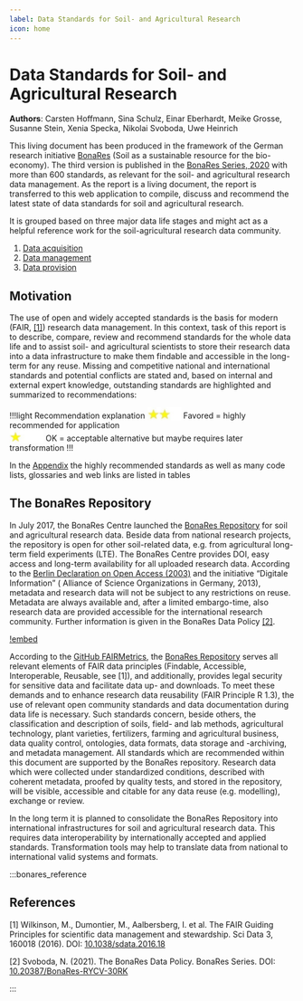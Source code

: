 ```yaml
---
label: Data Standards for Soil- and Agricultural Research 
icon: home
---
```


# Data Standards for Soil- and Agricultural Research



**Authors**: Carsten Hoffmann, Sina Schulz, Einar Eberhardt, Meike Grosse, Susanne Stein, Xenia Specka, Nikolai Svoboda,
Uwe Heinrich

This living document has been produced in the framework of the German research
initiative [BonaRes](https://www.bonares.de) (Soil as a sustainable resource for the bio-economy). The third
version is published in the [BonaRes Series, 2020](https://tools.bonares.de/doi/doc/25/) with more than 600 standards, 
as relevant for the soil- and agricultural research data management. As the report is a living document, the report is
transferred to this web application to compile, discuss and recommend the latest state of data standards for 
soil and agricultural research. 

It is grouped based on three major data life stages and might act as a helpful reference
work for the soil-agricultural research data community.

1. [Data acquisition](/data_acquisition)
2. [Data management](/data_management)
3. [Data provision](/data_provision)

## Motivation

The use of open and widely accepted standards is the basis for modern (FAIR, [[1]](https://doi.org/10.1038/sdata.2016.18)) research data management. In this context, task of
this report is to describe, compare, review and recommend standards for the whole data life and to assist soil- and
agricultural scientists to store their research data into a data infrastructure to make them findable and accessible in
the long-term for any reuse. Missing and competitive national and international standards and potential conflicts are
stated and, based on internal and external expert knowledge, outstanding standards are highlighted and summarized to
recommendations:

!!!light Recommendation explanation
<img src="/static/img/two_star.jpg" width="60" valign="bottom" > Favored = highly recommended for application <br>
<img src="/static/img/one_star.jpg" width="60" valign="bottom" > OK = acceptable alternative but maybe requires later
transformation
!!!

In the [Appendix](appendix/index.md) the highly recommended standards as well as many code lists, glossaries and web
links are listed in tables

## The BonaRes Repository

In July 2017, the BonaRes Centre launched
the [BonaRes Repository](https://maps.bonares.de/mapapps/resources/apps/bonares/index.html?lang=en) for soil and
agricultural research data. Beside data from national research projects, the repository is open for other soil-related
data, e.g. from agricultural long-term field experiments (LTE). The BonaRes Centre provides DOI, easy access and
long-term availability for all uploaded research data. According to
the [Berlin Declaration on Open Access (2003)](https://openaccess.mpg.de/Berlin-Declaration) and the initiative
“Digitale Information” (
Alliance of Science Organizations in Germany, 2013), metadata and research data will not be subject to any restrictions
on reuse. Metadata are always available and, after a limited embargo-time, also research data are provided accessible
for the international research community. Further information is given in the BonaRes Data
Policy [[2]](https://doi.org/https://doi.org/10.20387/BonaRes-RYCV-30RK).

[!embed](https://youtu.be/wo0Rv4YPjCo)

According to the [GitHub FAIRMetrics](https://github.com/FAIRMetrics/Metrics),
the [BonaRes Repository](https://maps.bonares.de/mapapps/resources/apps/bonares/index.html?lang=en) serves all relevant
elements of FAIR data principles (Findable, Accessible, Interoperable, Reusable, see [1]), and
additionally, provides legal security for sensitive data and facilitate data up- and downloads. To meet these demands
and to enhance research data reusability (FAIR Principle R 1.3), the use of relevant open community standards and data
documentation during data life is necessary. Such standards concern, beside others, the classification and description
of soils, field- and lab methods, agricultural technology, plant varieties, fertilizers, farming and agricultural
business, data quality control, ontologies, data formats, data storage and -archiving, and metadata management. All
standards which are recommended within this document are supported by the BonaRes repository. Research data which were
collected under standardized conditions, described with coherent metadata, proofed by quality tests, and stored in the
repository, will be visible, accessible and citable for any data reuse (e.g. modelling), exchange or review.

In the long term it is planned to consolidate the BonaRes Repository into international infrastructures for soil and
agricultural research data. This requires data interoperability by internationally accepted and applied standards.
Transformation tools may help to translate data from national to international valid systems and formats.

:::bonares_reference

## References

[1] Wilkinson, M., Dumontier, M., Aalbersberg, I. et al. The FAIR Guiding Principles for scientific data management and
stewardship. Sci Data 3, 160018 (2016). DOI: [10.1038/sdata.2016.18](https://doi.org/10.1038/sdata.2016.18)

[2] Svoboda, N. (2021). The BonaRes Data Policy. BonaRes Series.
DOI: [10.20387/BonaRes-RYCV-30RK](https://doi.org/10.20387/BonaRes-RYCV-30RK)

:::

